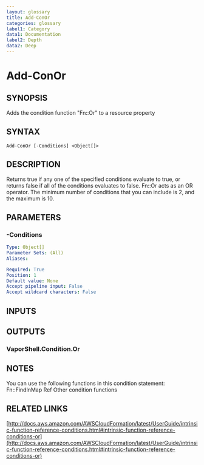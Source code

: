 ```yaml
---
layout: glossary
title: Add-ConOr
categories: glossary
label1: Category
data1: Documentation
label2: Depth
data2: Deep
---
```


# Add-ConOr

## SYNOPSIS
Adds the condition function "Fn::Or" to a resource property

## SYNTAX

```
Add-ConOr [-Conditions] <Object[]>
```

## DESCRIPTION
Returns true if any one of the specified conditions evaluate to true, or returns false if all of the conditions evaluates to false.
Fn::Or acts as an OR operator.
The minimum number of conditions that you can include is 2, and the maximum is 10.

## PARAMETERS

### -Conditions

```yaml
Type: Object[]
Parameter Sets: (All)
Aliases: 

Required: True
Position: 1
Default value: None
Accept pipeline input: False
Accept wildcard characters: False
```

## INPUTS

## OUTPUTS

### VaporShell.Condition.Or

## NOTES
You can use the following functions in this condition statement:
    Fn::FindInMap
    Ref
    Other condition functions

## RELATED LINKS

[http://docs.aws.amazon.com/AWSCloudFormation/latest/UserGuide/intrinsic-function-reference-conditions.html#intrinsic-function-reference-conditions-or](http://docs.aws.amazon.com/AWSCloudFormation/latest/UserGuide/intrinsic-function-reference-conditions.html#intrinsic-function-reference-conditions-or)

